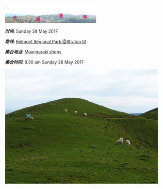 ![skyline](_images/skyline2.png)

***时间***: Sunday 28 May 2017

***路线***: [Belmont Regional Park @Straton St](http://tracks.org.nz/track/show/152)

***集合地点***: [Maungaraki shops](https://www.google.co.nz/maps/place/Maungaraki+Shops/@-41.2089113,174.8758241,15z/data=!4m12!1m6!3m5!1s0x6d38aba017bf1a3d:0x3359162d4214b6f5!2sMaungaraki+Shops!8m2!3d-41.208533!4d174.8783857!3m4!1s0x6d38aba017bf1a3d:0x3359162d4214b6f5!8m2!3d-41.208533!4d174.8783857)

***集合时间***: 8.50 am Sunday 28 May 2017


![P1190997](_images/P1190997.jpg)

